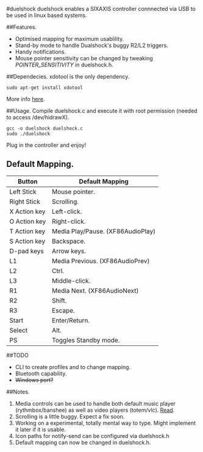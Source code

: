 #duelshock
duelshock enables a SIXAXIS controller connnected via USB to be used in linux based systems.

##Features.
* Optimised mapping for maximum usablility.
* Stand-by mode to handle Dualshock's buggy R2/L2 triggers.
* Handy notifications.
* Mouse pointer sensitivity can be changed by tweaking _POINTER_SENSITIVITY_ in duelshock.h.

##Dependecies.
xdotool is the only dependency.

    sudo apt-get install xdotool

More info [here](http://www.semicomplete.com/projects/xdotool/).

##Usage.
Compile duelshock.c and execute it with root permission (needed to access /dev/hidrawX). 

    gcc -o duelshock duelshock.c  
    sudo ./duelshock

Plug in the controller and enjoy!

## Default Mapping.
Button                |  Default Mapping
----------------------|-------------------
Left Stick            |  Mouse pointer.
Right Stick           |  Scrolling.
X Action key          |  Left-click.
O Action key          |  Right-click.
T Action key          |  Media Play/Pause. (XF86AudioPlay)
S Action key          |  Backspace.
D-pad keys            |  Arrow keys.
L1                    |  Media Previous. (XF86AudioPrev)
L2                    |  Ctrl.
L3                    |  Middle-click.
R1                    |  Media Next. (XF86AudioNext)
R2                    |  Shift.
R3                    |  Escape.
Start                 |  Enter/Return.
Select                |  Alt.
PS                    |  Toggles Standby mode.

##TODO
* CLI to create profiles and to change mapping.
* Bluetooth capability.
* ~~Windows port?~~

##Notes.
1. Media controls can be used to handle both default music player (rythmbox/banshee) as well as video players (totem/vlc). [Read](http://askubuntu.com/a/424847).
2. Scrolling is a little buggy. Expect a fix soon.
3. Working on a experimental, totally mental way to type. Might implement it later if it is usable.
4. Icon paths for notify-send can be configured via duelshock.h
5. Default mapping can now be changed in duelshock.h.
